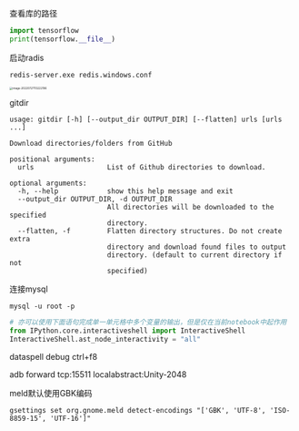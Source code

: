 查看库的路径

```python
import tensorflow
print(tensorflow.__file__)
```

启动radis

```shell
redis-server.exe redis.windows.conf
```

<img src="C:\Users\LENOVO\AppData\Roaming\Typora\typora-user-images\image-20220727113222196.png" alt="image-20220727113222196" style="zoom: 33%;" />

gitdir

```
usage: gitdir [-h] [--output_dir OUTPUT_DIR] [--flatten] urls [urls ...]

Download directories/folders from GitHub

positional arguments:
  urls                  List of Github directories to download.

optional arguments:
  -h, --help            show this help message and exit
  --output_dir OUTPUT_DIR, -d OUTPUT_DIR
                        All directories will be downloaded to the specified
                        directory.
  --flatten, -f         Flatten directory structures. Do not create extra
                        directory and download found files to output
                        directory. (default to current directory if not
                        specified)
```

连接mysql

```
mysql -u root -p
```

```python
# 亦可以使用下面语句完成单一单元格中多个变量的输出，但是仅在当前notebook中起作用
from IPython.core.interactiveshell import InteractiveShell
InteractiveShell.ast_node_interactivity = "all"
```

dataspell debug ctrl+f8

adb forward tcp:15511 localabstract:Unity-2048

meld默认使用GBK编码

```
gsettings set org.gnome.meld detect-encodings "['GBK', 'UTF-8', 'ISO-8859-15', 'UTF-16']"
```

